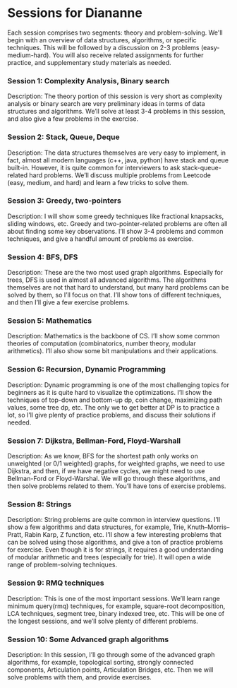 # Sessions for Diananne

Each session comprises two segments: theory and problem-solving. We'll begin with an overview of data structures, algorithms, or specific techniques. This will be followed by a discussion on 2-3 problems (easy-medium-hard). You will also receive related assignments for further practice, and supplementary study materials as needed.

### Session 1: Complexity Analysis, Binary search
Description: The theory portion of this session is very short as complexity analysis or binary search are very preliminary ideas in terms of data structures and algorithms. We’ll solve at least 3-4 problems in this session, and also give a few problems in the exercise.

### Session 2: Stack, Queue, Deque
Description: The data structures themselves are very easy to implement, in fact, almost all modern languages (c++, java, python) have stack and queue built-in. However, it is quite common for interviewers to ask stack-queue-related hard problems. We’ll discuss multiple problems from Leetcode (easy, medium, and hard) and learn a few tricks to solve them.

### Session 3: Greedy, two-pointers
Description: I will show some greedy techniques like fractional knapsacks, sliding windows, etc. Greedy and two-pointer-related problems are often all about finding some key observations. I’ll show 3-4 problems and common techniques, and give a handful amount of problems as exercise.

### Session 4: BFS, DFS
Description: These are the two most used graph algorithms. Especially for trees, DFS is used in almost all advanced algorithms. The algorithms themselves are not that hard to understand, but many hard problems can be solved by them, so I’ll focus on that. I’ll show tons of different techniques, and then I’ll give a few exercise problems.


### Session 5: Mathematics
Description: Mathematics is the backbone of CS. I’ll show some common theories of computation (combinatorics, number theory, modular arithmetics). I’ll also show some bit manipulations and their applications.

### Session 6: Recursion, Dynamic Programming
Description: Dynamic programming is one of the most challenging topics for beginners as it is quite hard to visualize the optimizations. I’ll show the techniques of top-down and bottom-up dp, coin change, maximizing path values, some tree dp, etc. The only we to get better at DP is to practice a lot, so I’ll give plenty of practice problems, and discuss their solutions if needed.

### Session 7: Dijkstra, Bellman-Ford, Floyd-Warshall
Description: As we know, BFS for the shortest path only works on unweighted (or 0/1 weighted) graphs, for weighted graphs, we need to use Dijkstra, and then, if we have negative cycles, we might need to use Bellman-Ford or Floyd-Warshal. We will go through these algorithms, and then solve problems related to them. You’ll have tons of exercise problems.

### Session 8: Strings
Description: String problems are quite common in interview questions. I’ll show a few algorithms and data structures, for example, Trie, Knuth–Morris–Pratt, Rabin Karp, Z function, etc. I’ll show a few interesting problems that can be solved using those algorithms, and give a ton of practice problems for exercise. Even though it is for strings, it requires a good understanding of modular arithmetic and trees (especially for trie). It will open a wide range of problem-solving techniques.

### Session 9: RMQ techniques
Description: This is one of the most important sessions. We’ll learn range minimum query(rmq) techniques, for example, square-root decomposition, LCA techniques, segment tree, binary indexed tree, etc. This will be one of the longest sessions, and we’ll solve plenty of different problems.



### Session 10: Some Advanced graph algorithms
Description: In this session, I’ll go through some of the advanced graph algorithms, for example, topological sorting, strongly connected components, Articulation points, Articulation Bridges, etc. Then we will solve problems with them, and provide exercises.

